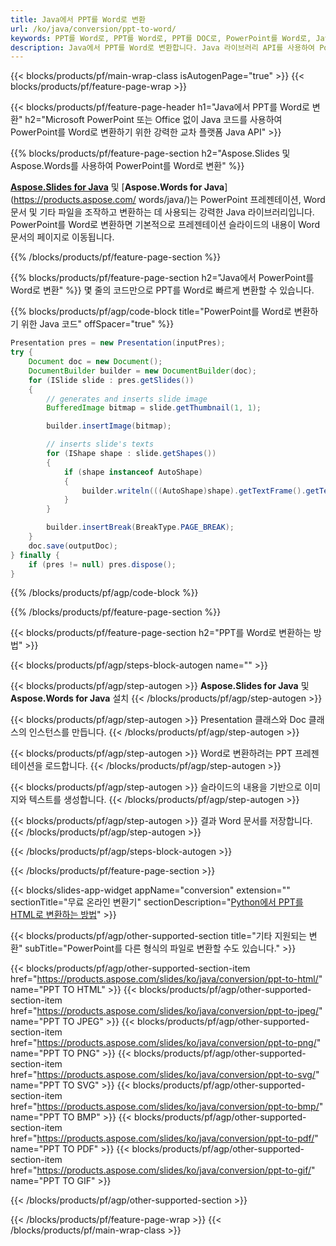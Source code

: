 ```yaml
---
title: Java에서 PPT를 Word로 변환
url: /ko/java/conversion/ppt-to-word/
keywords: PPT를 Word로, PPT를 Word로, PPT를 DOC로, PowerPoint를 Word로, Java API, Java 라이브러리로 변환
description: Java에서 PPT를 Word로 변환합니다. Java 라이브러리 API를 사용하여 PowerPoint를 Word로 변환
---
```


{{< blocks/products/pf/main-wrap-class isAutogenPage="true" >}}
{{< blocks/products/pf/feature-page-wrap >}}

{{< blocks/products/pf/feature-page-header h1="Java에서 PPT를 Word로 변환" h2="Microsoft PowerPoint 또는 Office 없이 Java 코드를 사용하여 PowerPoint를 Word로 변환하기 위한 강력한 교차 플랫폼 Java API" >}}

{{% blocks/products/pf/feature-page-section h2="Aspose.Slides 및 Aspose.Words를 사용하여 PowerPoint를 Word로 변환" %}}

[**Aspose.Slides for Java**](https://products.aspose.com/slides/ko/java/) 및 [**Aspose.Words for Java**](https://products.aspose.com/ words/java/)는 PowerPoint 프레젠테이션, Word 문서 및 기타 파일을 조작하고 변환하는 데 사용되는 강력한 Java 라이브러리입니다. PowerPoint를 Word로 변환하면 기본적으로 프레젠테이션 슬라이드의 내용이 Word 문서의 페이지로 이동됩니다.

{{% /blocks/products/pf/feature-page-section %}}




{{% blocks/products/pf/feature-page-section  h2="Java에서 PowerPoint를 Word로 변환" %}}
몇 줄의 코드만으로 PPT를 Word로 빠르게 변환할 수 있습니다.

{{% blocks/products/pf/agp/code-block title="PowerPoint를 Word로 변환하기 위한 Java 코드" offSpacer="true" %}}
```java
Presentation pres = new Presentation(inputPres);
try {
    Document doc = new Document();
    DocumentBuilder builder = new DocumentBuilder(doc);
    for (ISlide slide : pres.getSlides())
    {
        // generates and inserts slide image
        BufferedImage bitmap = slide.getThumbnail(1, 1);

        builder.insertImage(bitmap);

        // inserts slide's texts
        for (IShape shape : slide.getShapes())
        {
            if (shape instanceof AutoShape)
            {
                builder.writeln(((AutoShape)shape).getTextFrame().getText());
            }
        }

        builder.insertBreak(BreakType.PAGE_BREAK);
    }
    doc.save(outputDoc);
} finally {
    if (pres != null) pres.dispose();
}
```
{{% /blocks/products/pf/agp/code-block %}}

{{% /blocks/products/pf/feature-page-section %}}




{{< blocks/products/pf/feature-page-section  h2="PPT를 Word로 변환하는 방법" >}}


{{< blocks/products/pf/agp/steps-block-autogen name="" >}}


{{< blocks/products/pf/agp/step-autogen >}}
**Aspose.Slides for Java** 및 **Aspose.Words for Java** 설치 
{{< /blocks/products/pf/agp/step-autogen >}}

{{< blocks/products/pf/agp/step-autogen >}}
Presentation 클래스와 Doc 클래스의 인스턴스를 만듭니다.
{{< /blocks/products/pf/agp/step-autogen >}}

{{< blocks/products/pf/agp/step-autogen >}}
Word로 변환하려는 PPT 프레젠테이션을 로드합니다.
{{< /blocks/products/pf/agp/step-autogen >}}

{{< blocks/products/pf/agp/step-autogen >}}
슬라이드의 내용을 기반으로 이미지와 텍스트를 생성합니다.
{{< /blocks/products/pf/agp/step-autogen >}}

{{< blocks/products/pf/agp/step-autogen >}}
결과 Word 문서를 저장합니다.
{{< /blocks/products/pf/agp/step-autogen >}}


{{< /blocks/products/pf/agp/steps-block-autogen >}}


{{< /blocks/products/pf/feature-page-section >}}




{{< blocks/slides-app-widget  appName="conversion" extension="" sectionTitle="무료 온라인 변환기" sectionDescription="[Python에서 PPT를 HTML로 변환하는 방법](https://products.aspose.com/slides/ko/python-net/conversion/ppt-to-html/)" >}}

{{< blocks/products/pf/agp/other-supported-section title="기타 지원되는 변환" subTitle="PowerPoint를 다른 형식의 파일로 변환할 수도 있습니다." >}}


{{< blocks/products/pf/agp/other-supported-section-item href="https://products.aspose.com/slides/ko/java/conversion/ppt-to-html/" name="PPT TO HTML" >}}
{{< blocks/products/pf/agp/other-supported-section-item href="https://products.aspose.com/slides/ko/java/conversion/ppt-to-jpeg/" name="PPT TO JPEG" >}}
{{< blocks/products/pf/agp/other-supported-section-item href="https://products.aspose.com/slides/ko/java/conversion/ppt-to-png/" name="PPT TO PNG" >}}
{{< blocks/products/pf/agp/other-supported-section-item href="https://products.aspose.com/slides/ko/java/conversion/ppt-to-svg/" name="PPT TO SVG" >}}
{{< blocks/products/pf/agp/other-supported-section-item href="https://products.aspose.com/slides/ko/java/conversion/ppt-to-bmp/" name="PPT TO BMP" >}}
{{< blocks/products/pf/agp/other-supported-section-item href="https://products.aspose.com/slides/ko/java/conversion/ppt-to-pdf/" name="PPT TO PDF" >}}
{{< blocks/products/pf/agp/other-supported-section-item href="https://products.aspose.com/slides/ko/java/conversion/ppt-to-gif/" name="PPT TO GIF" >}}



{{< /blocks/products/pf/agp/other-supported-section >}}

{{< /blocks/products/pf/feature-page-wrap >}}
{{< /blocks/products/pf/main-wrap-class >}}